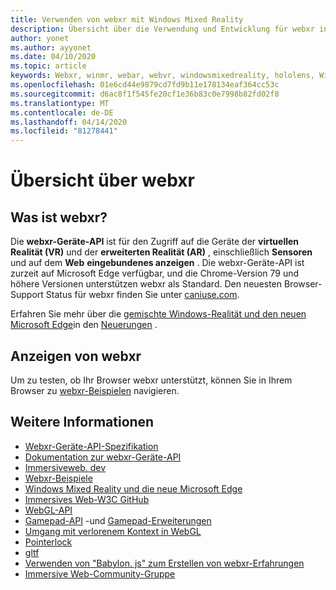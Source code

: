 ```yaml
---
title: Verwenden von webxr mit Windows Mixed Reality
description: Übersicht über die Verwendung und Entwicklung für webxr in Windows Mixed Reality
author: yonet
ms.author: ayyonet
ms.date: 04/10/2020
ms.topic: article
keywords: Webxr, winmr, webar, webvr, windowsmixedreality, hololens, Windows Mixed Reality, Web VR, Web XR, Web Mr, Web AR, 360, 360 Video, 360 Videos, 360 Photo, 360 Fotos, 360 Content, immersives Web, immersiveweb, IW
ms.openlocfilehash: 01e6cd44e9879cd7fd9b11e178134eaf364cc53c
ms.sourcegitcommit: d6ac8f1f545fe20cf1e36b83c0e7998b82fd02f8
ms.translationtype: MT
ms.contentlocale: de-DE
ms.lasthandoff: 04/14/2020
ms.locfileid: "81278441"
---
```

# <a name="webxr-overview"></a>Übersicht über webxr

## <a name="what-is-webxr"></a>Was ist webxr?

Die **webxr-Geräte-API** ist für den Zugriff auf die Geräte der **virtuellen Realität (VR)** und der **erweiterten Realität (AR)** , einschließlich **Sensoren** und auf dem **Web** **eingebundenes anzeigen** . Die webxr-Geräte-API ist zurzeit auf Microsoft Edge verfügbar, und die Chrome-Version 79 und höhere Versionen unterstützen webxr als Standard. Den neuesten Browser-Support Status für webxr finden Sie unter [caniuse.com](https://caniuse.com/#search=webxr).

Erfahren Sie mehr über die [gemischte Windows-Realität und den neuen Microsoft Edge](https://docs.microsoft.com/windows/mixed-reality/new-microsoft-edge#introducing-the-new-microsoft-edge)in den [Neuerungen](https://docs.microsoft.com/windows/mixed-reality/mrtk-porting-guide) .

## <a name="viewing-webxr"></a>Anzeigen von webxr

Um zu testen, ob Ihr Browser webxr unterstützt, können Sie in Ihrem Browser zu [webxr-Beispielen](https://immersive-web.github.io/webxr-samples/) navigieren.

## <a name="see-also"></a>Weitere Informationen

* [Webxr-Geräte-API-Spezifikation](https://immersive-web.github.io/webxr/)
* [Dokumentation zur webxr-Geräte-API](https://developer.mozilla.org/en-US/docs/Web/API/WebXR_Device_API)
* [Immersiveweb. dev](https://immersiveweb.dev/)
* [Webxr-Beispiele](https://immersive-web.github.io/webxr-samples/)
* [Windows Mixed Reality und die neue Microsoft Edge](https://docs.microsoft.com/windows/mixed-reality/new-microsoft-edge#introducing-the-new-microsoft-edge)
* [Immersives Web-W3C GitHub](https://github.com/immersive-web)
* [WebGL-API](https://msdn.microsoft.com/library/bg182648(v=vs.85).aspx)
* [Gamepad-API](https://msdn.microsoft.com/library/dn743630(v=vs.85).aspx) -und [Gamepad-Erweiterungen](https://w3c.github.io/gamepad/extensions.html)
* [Umgang mit verlorenem Kontext in WebGL](https://www.khronos.org/webgl/wiki/HandlingContextLost)
* [Pointerlock](https://www.w3.org/TR/pointerlock/)
* [gltf](https://www.khronos.org/gltf)
* [Verwenden von "Babylon. js" zum Erstellen von webxr-Erfahrungen](https://doc.babylonjs.com/how_to/introduction_to_webxr)
* [Immersive Web-Community-Gruppe](https://www.w3.org/community/immersive-web/)
